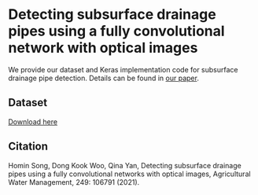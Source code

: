 # Detecting subsurface drainage pipes using a fully convolutional network with optical images
We provide our dataset and Keras implementation code for subsurface drainage pipe detection. Details can be found in [our paper](https://www.sciencedirect.com/science/article/abs/pii/S0378377421000561).

## Dataset
[Download here]()

## Citation
Homin Song, Dong Kook Woo, Qina Yan, Detecting subsurface drainage pipes using a fully convolutional networks with optical images, Agricultural Water Management, 249: 106791 (2021).
